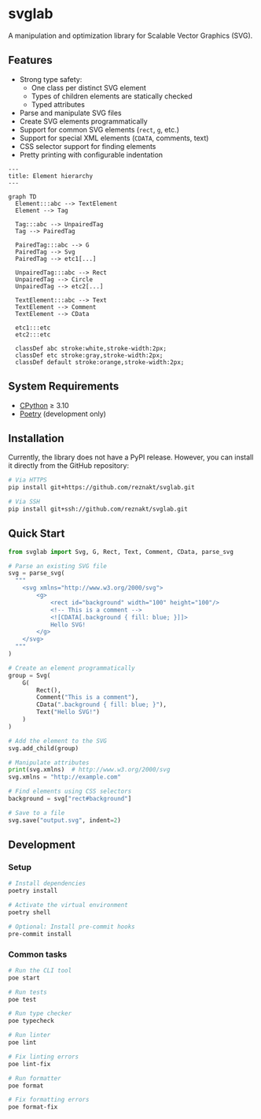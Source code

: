# svglab

A manipulation and optimization library for Scalable Vector Graphics (SVG).

## Features

- Strong type safety:
  - One class per distinct SVG element
  - Types of children elements are statically checked
  - Typed attributes
- Parse and manipulate SVG files
- Create SVG elements programmatically
- Support for common SVG elements (`rect`, `g`, etc.)
- Support for special XML elements (`CDATA`, comments, text)
- CSS selector support for finding elements
- Pretty printing with configurable indentation

```mermaid
---
title: Element hierarchy
---

graph TD
  Element:::abc --> TextElement
  Element --> Tag

  Tag:::abc --> UnpairedTag
  Tag --> PairedTag

  PairedTag:::abc --> G
  PairedTag --> Svg
  PairedTag --> etc1[...]

  UnpairedTag:::abc --> Rect
  UnpairedTag --> Circle
  UnpairedTag --> etc2[...]

  TextElement:::abc --> Text
  TextElement --> Comment
  TextElement --> CData

  etc1:::etc
  etc2:::etc

  classDef abc stroke:white,stroke-width:2px;
  classDef etc stroke:gray,stroke-width:2px;
  classDef default stroke:orange,stroke-width:2px;
```

## System Requirements

- [CPython](https://www.python.org/) $\geq$ 3.10
- [Poetry](https://python-poetry.org/) (development only)

## Installation

Currently, the library does not have a PyPI release. However, you can install it directly from the GitHub repository:

```sh
# Via HTTPS
pip install git+https://github.com/reznakt/svglab.git

# Via SSH
pip install git+ssh://github.com/reznakt/svglab.git
```

## Quick Start

```python
from svglab import Svg, G, Rect, Text, Comment, CData, parse_svg

# Parse an existing SVG file
svg = parse_svg(
  """
    <svg xmlns="http://www.w3.org/2000/svg">
        <g>
            <rect id="background" width="100" height="100"/>
            <!-- This is a comment -->
            <![CDATA[.background { fill: blue; }]]>
            Hello SVG!
        </g>
    </svg>
  """
)

# Create an element programmatically
group = Svg(
    G(
        Rect(),
        Comment("This is a comment"),
        CData(".background { fill: blue; }"),
        Text("Hello SVG!")
    )
)

# Add the element to the SVG
svg.add_child(group)

# Manipulate attributes
print(svg.xmlns)  # http://www.w3.org/2000/svg
svg.xmlns = "http://example.com"

# Find elements using CSS selectors
background = svg["rect#background"]

# Save to a file
svg.save("output.svg", indent=2)
```

## Development

### Setup

```sh
# Install dependencies
poetry install

# Activate the virtual environment
poetry shell

# Optional: Install pre-commit hooks
pre-commit install
```

### Common tasks

```sh
# Run the CLI tool
poe start

# Run tests
poe test

# Run type checker
poe typecheck

# Run linter
poe lint

# Fix linting errors
poe lint-fix

# Run formatter
poe format

# Fix formatting errors
poe format-fix
```
